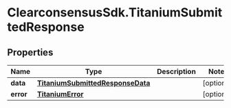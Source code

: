 # ClearconsensusSdk.TitaniumSubmittedResponse

## Properties

Name | Type | Description | Notes
------------ | ------------- | ------------- | -------------
**data** | [**TitaniumSubmittedResponseData**](TitaniumSubmittedResponseData.md) |  | [optional] 
**error** | [**TitaniumError**](TitaniumError.md) |  | [optional] 


